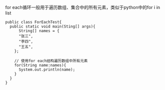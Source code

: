 for each循环一般用于遍历数组、集合中的所有元素，类似于python中的for i in list <br/>

```
public class ForEachTest{
  public static void main(Sting[] args){
      String[] names = {
      "张三",
      "李四",
      "王五",
    };

    // 使用for each结构遍历数组中所有元素
    for(String name:names){
      System.out.println(name);
    }
  }
}
```
